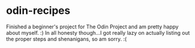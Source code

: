 # odin-recipes
Finished a beginner's project for The Odin Project and am pretty happy about myself. :)
In all honesty though...I got really lazy on actually listing out the proper steps and shenanigans, so am sorry. :(
